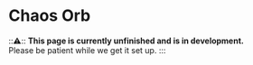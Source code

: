 # Chaos Orb

:::warning:::
  **This page is currently unfinished and is in development.**   
  Please be patient while we get it set up.
:::
